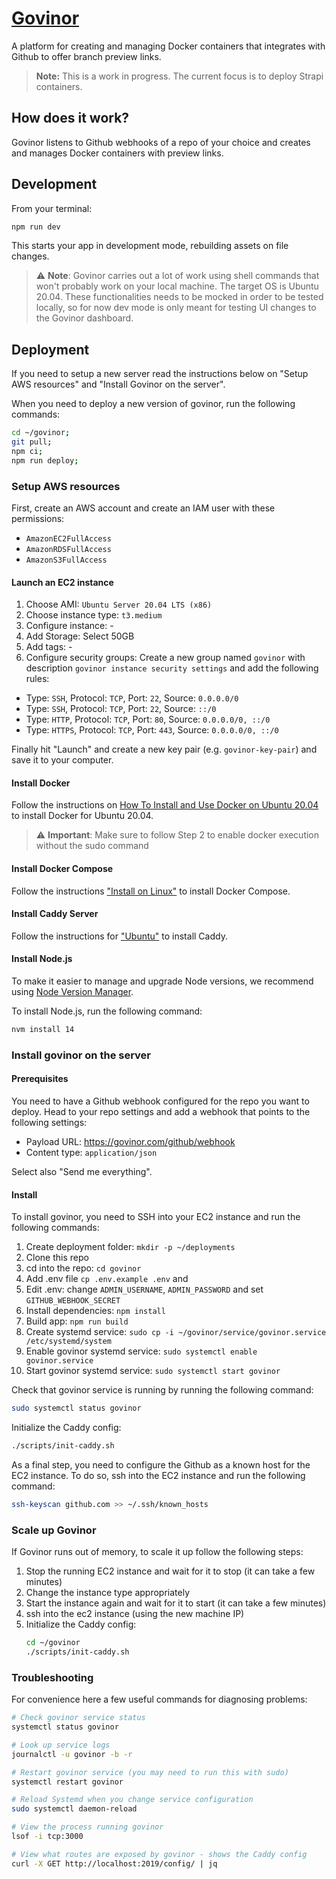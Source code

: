 # [Govinor](https://govinor.com)

A platform for creating and managing Docker containers that integrates with Github to offer branch preview links.

> **Note:** This is a work in progress. The current focus is to deploy Strapi containers.

## How does it work?

Govinor listens to Github webhooks of a repo of your choice and creates and manages Docker containers with preview links.

## Development

From your terminal:

```sh
npm run dev
```

This starts your app in development mode, rebuilding assets on file changes.

> :warning: **Note**: Govinor carries out a lot of work using shell commands that won't probably work on your local machine.
> The target OS is Ubuntu 20.04. These functionalities needs to be mocked in order to be tested locally, so for now dev
> mode is only meant for testing UI changes to the Govinor dashboard.

## Deployment

If you need to setup a new server read the instructions below on "Setup AWS resources" and "Install Govinor on the server".

When you need to deploy a new version of govinor, run the following commands:

```sh
cd ~/govinor;
git pull;
npm ci;
npm run deploy;
```

### Setup AWS resources

First, create an AWS account and create an IAM user with these permissions:

- `AmazonEC2FullAccess`
- `AmazonRDSFullAccess`
- `AmazonS3FullAccess`

#### Launch an EC2 instance

1. Choose AMI: `Ubuntu Server 20.04 LTS (x86)`
2. Choose instance type: `t3.medium`
3. Configure instance: -
4. Add Storage: Select 50GB
5. Add tags: -
6. Configure security groups: Create a new group named `govinor` with description `govinor instance security settings` and add the following rules:

- Type: `SSH`, Protocol: `TCP`, Port: `22`, Source: `0.0.0.0/0`
- Type: `SSH`, Protocol: `TCP`, Port: `22`, Source: `::/0`
- Type: `HTTP`, Protocol: `TCP`, Port: `80`, Source: `0.0.0.0/0, ::/0`
- Type: `HTTPS`, Protocol: `TCP`, Port: `443`, Source: `0.0.0.0/0, ::/0`

Finally hit "Launch" and create a new key pair (e.g. `govinor-key-pair`) and save it to your computer.

#### Install Docker

Follow the instructions on [How To Install and Use Docker on Ubuntu 20.04](https://www.digitalocean.com/community/tutorials/how-to-install-and-use-docker-on-ubuntu-20-04) to install Docker for Ubuntu 20.04.

> :warning: **Important**: Make sure to follow Step 2 to enable docker execution without the sudo command

#### Install Docker Compose

Follow the instructions ["Install on Linux"](https://docs.docker.com/compose/cli-command/#install-on-linux) to install Docker Compose.

#### Install Caddy Server

Follow the instructions for ["Ubuntu"](https://caddyserver.com/docs/install#debian-ubuntu-raspbian) to install Caddy.

#### Install Node.js

To make it easier to manage and upgrade Node versions, we recommend using [Node Version Manager](https://github.com/nvm-sh/nvm#installing-and-updating).

To install Node.js, run the following command:

```sh
nvm install 14
```

### Install govinor on the server

#### Prerequisites

You need to have a Github webhook configured for the repo you want to deploy.
Head to your repo settings and add a webhook that points to the following settings:

- Payload URL: https://govinor.com/github/webhook
- Content type: `application/json`

Select also "Send me everything".

#### Install

To install govinor, you need to SSH into your EC2 instance and run the following commands:

1. Create deployment folder: `mkdir -p ~/deployments`
2. Clone this repo
3. cd into the repo: `cd govinor`
4. Add .env file `cp .env.example .env` and
5. Edit .env: change `ADMIN_USERNAME`, `ADMIN_PASSWORD` and set `GITHUB_WEBHOOK_SECRET`
6. Install dependencies: `npm install`
7. Build app: `npm run build`
8. Create systemd service: `sudo cp -i ~/govinor/service/govinor.service /etc/systemd/system`
9. Enable govinor systemd service: `sudo systemctl enable govinor.service`
10. Start govinor systemd service: `sudo systemctl start govinor`

Check that govinor service is running by running the following command:

```sh
sudo systemctl status govinor
```

Initialize the Caddy config:

```sh
./scripts/init-caddy.sh
```

As a final step, you need to configure the Github as a known host for the EC2 instance.
To do so, ssh into the EC2 instance and run the following command:

```sh
ssh-keyscan github.com >> ~/.ssh/known_hosts
```

### Scale up Govinor

If Govinor runs out of memory, to scale it up follow the following steps:

1. Stop the running EC2 instance and wait for it to stop (it can take a few minutes)
2. Change the instance type appropriately
3. Start the instance again and wait for it to start (it can take a few minutes)
4. ssh into the ec2 instance (using the new machine IP)
5. Initialize the Caddy config:
   ```sh
   cd ~/govinor
   ./scripts/init-caddy.sh
   ```

### Troubleshooting

For convenience here a few useful commands for diagnosing problems:

```sh
# Check govinor service status
systemctl status govinor

# Look up service logs
journalctl -u govinor -b -r

# Restart govinor service (you may need to run this with sudo)
systemctl restart govinor

# Reload Systemd when you change service configuration
sudo systemctl daemon-reload

# View the process running govinor
lsof -i tcp:3000

# View what routes are exposed by govinor - shows the Caddy config
curl -X GET http://localhost:2019/config/ | jq
```
